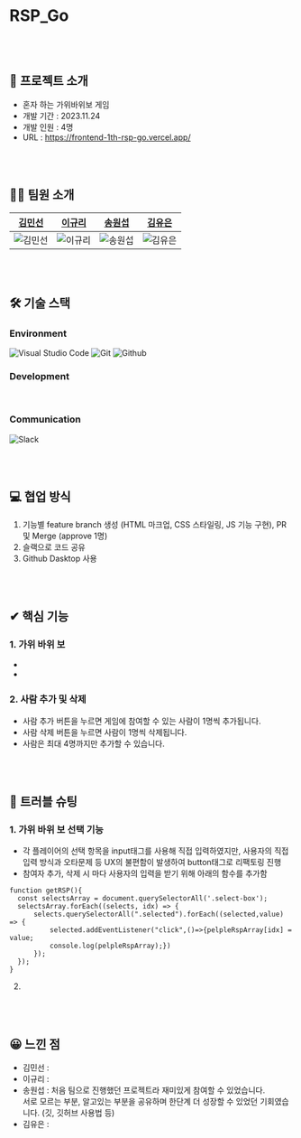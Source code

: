 # RSP_Go

<br/>
<br/>

## 📝 프로젝트 소개
- 혼자 하는 가위바위보 게임
- 개발 기간 : 2023.11.24
- 개발 인원 : 4명
- URL : https://frontend-1th-rsp-go.vercel.app/

<br/>
<br/>

## 🙋‍♂️ 팀원 소개

| [김민선](https://github.com/mins-n)      | [이규리](https://github.com/KyuliLee)      | [송원섭](https://github.com/sws6641)      | [김유은](https://github.com/YueunKim)      |
| -------------------------------------- | ----------------------------------------- | ---------------------------------------- | ------------------------------------------ |
| ![김민선](https://github.com/mins-n.png) | ![이규리](https://github.com/KyuliLee.png) | ![송원섭](https://github.com/sws6641.png) | ![김유은](https://github.com/YueunKim.png) |

<br/>
<br/>

## 🛠 기술 스택
### Environment

![Visual Studio Code](https://img.shields.io/badge/Visual%20Studio%20Code-007ACC?style=for-the-badge&logo=Visual%20Studio%20Code&logoColor=white)
![Git](https://img.shields.io/badge/Git-F05032?style=for-the-badge&logo=Git&logoColor=white)
![Github](https://img.shields.io/badge/GitHub-181717?style=for-the-badge&logo=GitHub&logoColor=white)


### Development

<img alt=""  src ="https://img.shields.io/badge/html5-E34F26.svg?&style=for-the-badge&logo=html5&logoColor=white"/> <img alt=""  src ="https://img.shields.io/badge/css3-1572B6.svg?&style=for-the-badge&logo=css3&logoColor=white"/> <img alt=""  src ="https://img.shields.io/badge/javascript-F7DF1E.svg?&style=for-the-badge&logo=javascript&logoColor=white"/>


### Communication

![Slack](https://img.shields.io/badge/Slack-4A154B?style=for-the-badge&logo=Slack&logoColor=white)

<br/>
<br/>

## 💻 협업 방식

1. 기능별 feature branch 생성 (HTML 마크업, CSS 스타일링, JS 기능 구현), PR 및 Merge (approve 1명)
2. 슬랙으로 코드 공유
3. Github Dasktop 사용

<br/>
<br/>

## ✔ 핵심 기능

### 1. 가위 바위 보 
- 
- 

### 2. 사람 추가 및 삭제 
- 사람 추가 버튼을 누르면 게임에 참여할 수 있는 사람이 1명씩 추가됩니다.
- 사람 삭제 버튼을 누르면 사람이 1명씩 삭제됩니다.
- 사람은 최대 4명까지만 추가할 수 있습니다.

<br/>
<br/>

## 🎯 트러블 슈팅

### 1. 가위 바위 보 선택 기능 
  - 각 플레이어의 선택 항목을 input태그를 사용해 직접 입력하였지만, 사용자의 직접 입력 방식과 오타문제 등 UX의 불편함이 발생하여 button태그로 리팩토링 진행
  - 참여자 추가, 삭제 시 마다 사용자의 입력을 받기 위해 아래의 함수를 추가함
  ```
  function getRSP(){
    const selectsArray = document.querySelectorAll('.select-box');
    selectsArray.forEach((selects, idx) => {
        selects.querySelectorAll(".selected").forEach((selected,value) => {
            selected.addEventListener("click",()=>{pelpleRspArray[idx] = value;
            console.log(pelpleRspArray);})
        });
    });
}
  ```
2. 

<br/>
<br/>

## 😀 느낀 점

- 김민선 : 
- 이규리 : 
- 송원섭 : 처음 팀으로 진행했던 프로젝트라 재미있게 참여할 수 있었습니다. <br>
서로 모르는 부분, 알고있는 부분을 공유하며 한단계 더 성장할 수 있었던 기회였습니다. (깃, 깃허브 사용법 등)
- 김유은 :
